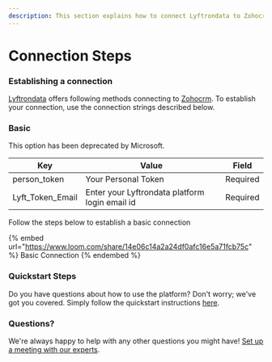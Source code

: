 ```yaml
---
description: This section explains how to connect Lyftrondata to Zohocrm.
---
```


# Connection Steps

### Establishing a connection

[Lyftrondata](https://www.lyftrondata.com) offers following methods connecting to [Zohocrm](https://www.lyftrondata.com/integration/sales-analytics/zohocrm/). To establish your connection, use the connection strings described below.

### Basic

This option has been deprecated by Microsoft.

| Key                | Value                                          | Field    |
| ------------------ | ---------------------------------------------- | -------- |
| person\_token      | Your Personal Token                            | Required |
| Lyft\_Token\_Email | Enter your Lyftrondata platform login email id | Required |

Follow the steps below to establish a basic connection

{% embed url="https://www.loom.com/share/14e06c14a2a24df0afc16e5a71fcb75c" %}
Basic Connection
{% endembed %}

### Quickstart Steps

Do you have questions about how to use the platform? Don't worry; we've got you covered. Simply follow the quickstart instructions [here](README.md).

### Questions? <a href="#questions" id="questions"></a>

We're always happy to help with any other questions you might have! [Set up a meeting with our experts](https://www.lyftrondata.com/book-a-meeting/).
